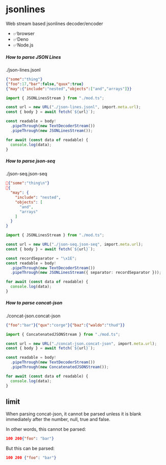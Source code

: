 # jsonlines

Web stream based jsonlines decoder/encoder

- ✅browser
- ✅Deno
- ✅Node.js

##### How to parse JSON Lines

./json-lines.jsonl

```json
{"some":"thing"}
{"foo":17,"bar":false,"quux":true}
{"may":{"include":"nested","objects":["and","arrays"]}}
```

```ts
import { JSONLinesStream } from "./mod.ts";

const url = new URL("./json-lines.jsonl", import.meta.url);
const { body } = await fetch(`${url}`);

const readable = body!
  .pipeThrough(new TextDecoderStream())
  .pipeThrough(new JSONLinesStream());

for await (const data of readable) {
  console.log(data);
}
```

##### How to parse json-seq

./json-seq.json-seq

```json
{"some":"thing\n"}
{
  "may": {
    "include": "nested",
    "objects": [
      "and",
      "arrays"
    ]
  }
}
```

```ts
import { JSONLinesStream } from "./mod.ts";

const url = new URL("./json-seq.json-seq", import.meta.url);
const { body } = await fetch(`${url}`);

const recordSeparator = "\x1E";
const readable = body!
  .pipeThrough(new TextDecoderStream())
  .pipeThrough(new JSONLinesStream({ separator: recordSeparator }));

for await (const data of readable) {
  console.log(data);
}
```

##### How to parse concat-json

./concat-json.concat-json

```json
{"foo":"bar"}{"qux":"corge"}{"baz":{"waldo":"thud"}}
```

```ts
import { ConcatenatedJSONStream } from "./mod.ts";

const url = new URL("./concat-json.concat-json", import.meta.url);
const { body } = await fetch(`${url}`);

const readable = body!
  .pipeThrough(new TextDecoderStream())
  .pipeThrough(new ConcatenatedJSONStream());

for await (const data of readable) {
  console.log(data);
}
```

## limit

When parsing concat-json, it cannot be parsed unless it is blank immediately
after the number, null, true and false.

In other words, this cannot be parsed:

```json
100 200{"foo": "bar"}
```

But this can be parsed:

```json
100 200 {"foo": "bar"}
```
